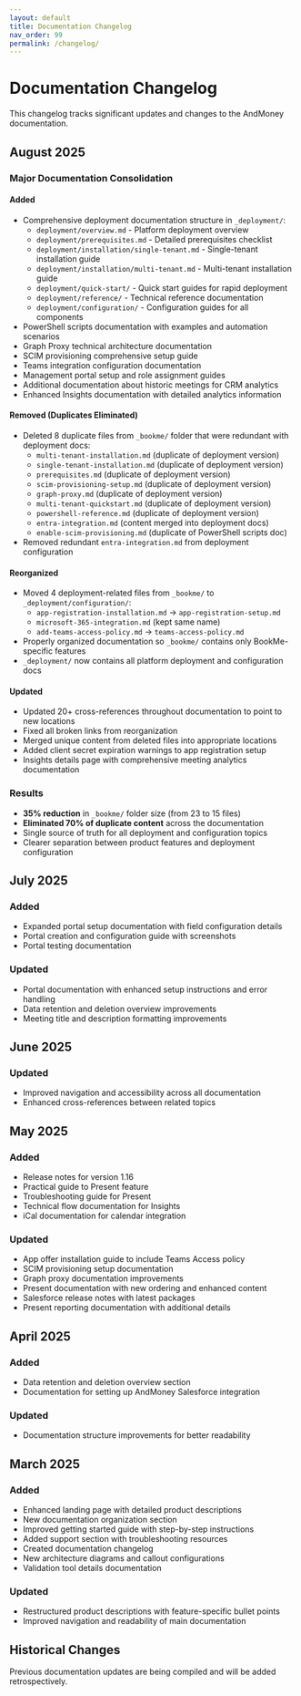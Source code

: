```yaml
---
layout: default
title: Documentation Changelog
nav_order: 99
permalink: /changelog/
---
```


# Documentation Changelog

This changelog tracks significant updates and changes to the AndMoney documentation.

## August 2025

### Major Documentation Consolidation

#### Added

- Comprehensive deployment documentation structure in `_deployment/`:
  - `deployment/overview.md` - Platform deployment overview
  - `deployment/prerequisites.md` - Detailed prerequisites checklist
  - `deployment/installation/single-tenant.md` - Single-tenant installation guide
  - `deployment/installation/multi-tenant.md` - Multi-tenant installation guide
  - `deployment/quick-start/` - Quick start guides for rapid deployment
  - `deployment/reference/` - Technical reference documentation
  - `deployment/configuration/` - Configuration guides for all components
- PowerShell scripts documentation with examples and automation scenarios
- Graph Proxy technical architecture documentation
- SCIM provisioning comprehensive setup guide
- Teams integration configuration documentation
- Management portal setup and role assignment guides
- Additional documentation about historic meetings for CRM analytics
- Enhanced Insights documentation with detailed analytics information

#### Removed (Duplicates Eliminated)

- Deleted 8 duplicate files from `_bookme/` folder that were redundant with deployment docs:
  - `multi-tenant-installation.md` (duplicate of deployment version)
  - `single-tenant-installation.md` (duplicate of deployment version)
  - `prerequisites.md` (duplicate of deployment version)
  - `scim-provisioning-setup.md` (duplicate of deployment version)
  - `graph-proxy.md` (duplicate of deployment version)
  - `multi-tenant-quickstart.md` (duplicate of deployment version)
  - `powershell-reference.md` (duplicate of deployment version)
  - `entra-integration.md` (content merged into deployment docs)
  - `enable-scim-provisioning.md` (duplicate of PowerShell scripts doc)
- Removed redundant `entra-integration.md` from deployment configuration

#### Reorganized

- Moved 4 deployment-related files from `_bookme/` to `_deployment/configuration/`:
  - `app-registration-installation.md` → `app-registration-setup.md`
  - `microsoft-365-integration.md` (kept same name)
  - `add-teams-access-policy.md` → `teams-access-policy.md`
- Properly organized documentation so `_bookme/` contains only BookMe-specific features
- `_deployment/` now contains all platform deployment and configuration docs

#### Updated

- Updated 20+ cross-references throughout documentation to point to new locations
- Fixed all broken links from reorganization
- Merged unique content from deleted files into appropriate locations
- Added client secret expiration warnings to app registration setup
- Insights details page with comprehensive meeting analytics documentation

### Results

- **35% reduction** in `_bookme/` folder size (from 23 to 15 files)
- **Eliminated 70% of duplicate content** across the documentation
- Single source of truth for all deployment and configuration topics
- Clearer separation between product features and deployment configuration

## July 2025

### Added
- Expanded portal setup documentation with field configuration details
- Portal creation and configuration guide with screenshots
- Portal testing documentation

### Updated
- Portal documentation with enhanced setup instructions and error handling
- Data retention and deletion overview improvements
- Meeting title and description formatting improvements

## June 2025

### Updated
- Improved navigation and accessibility across all documentation
- Enhanced cross-references between related topics

## May 2025

### Added
- Release notes for version 1.16
- Practical guide to Present feature
- Troubleshooting guide for Present
- Technical flow documentation for Insights
- iCal documentation for calendar integration

### Updated
- App offer installation guide to include Teams Access policy
- SCIM provisioning setup documentation
- Graph proxy documentation improvements
- Present documentation with new ordering and enhanced content
- Salesforce release notes with latest packages
- Present reporting documentation with additional details

## April 2025

### Added
- Data retention and deletion overview section
- Documentation for setting up AndMoney Salesforce integration

### Updated
- Documentation structure improvements for better readability

## March 2025

### Added

- Enhanced landing page with detailed product descriptions
- New documentation organization section
- Improved getting started guide with step-by-step instructions
- Added support section with troubleshooting resources
- Created documentation changelog
- New architecture diagrams and callout configurations
- Validation tool details documentation

### Updated

- Restructured product descriptions with feature-specific bullet points
- Improved navigation and readability of main documentation

## Historical Changes

Previous documentation updates are being compiled and will be added retrospectively.
